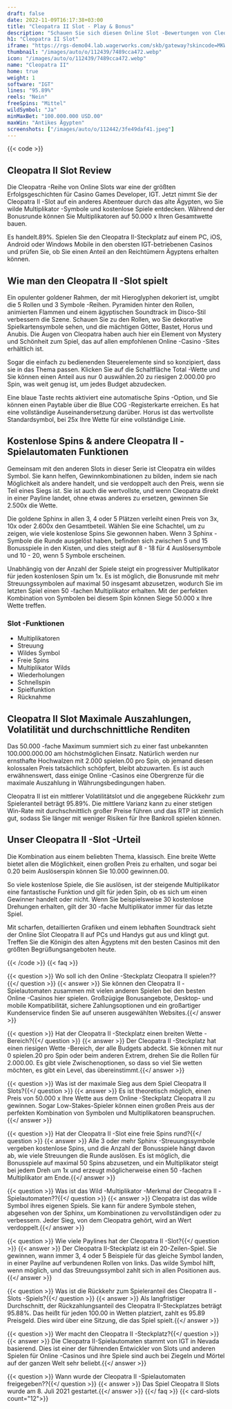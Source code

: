 ```yaml
---
draft: false
date: 2022-11-09T16:17:38+03:00
title: "Cleopatra II Slot - Play & Bonus"
description: "Schauen Sie sich diesen Online Slot -Bewertungen von Cleopatra II an, in dem wir das Gameplay, zusätzliche Funktionen enthüllen und wo Sie es mit dem besten Casino -Bonus spielen können."
h1: "Cleopatra II Slot"
iframe: "https://rgs-demo04.lab.wagerworks.com/skb/gateway?skincode=MKW&ipaddress=80.0.57.1&forcelat=53.481111&minbet=1.0&deviceInfoString=4066d1434de66b02cd6511211a7f8272&forcelocationstatus=0&countrycode=GB&channel=INT&nscode=IXF&language=en&technology=HTML&loadskin=IGT&forcelng=-2.1025&currencycode=FPY&securetoken=RGS-DEMO04.SKB&softwareid=200-1540-001&forcelocationmessage=-SUCCESS&presenttype=STD&denomamount=1.0&sessiontoken=IGTGSRID%3D99428F95CE25ABF7CB7725137497FB61.gsr-demo04-app02&uniqueid=2064"
thumbnail: "/images/auto/o/112439/7489cca472.webp"
icon: "/images/auto/o/112439/7489cca472.webp"
name: "Cleopatra II"
home: true
weight: 1
software: "IGT"
lines: "95.89%"
reels: "Nein"
freeSpins: "Mittel"
wildSymbol: "Ja"
minMaxBet: "100.000.000 USD.00"
maxWin: "Antikes Ägypten"
screenshots: ["/images/auto/o/112442/3fe49daf41.jpeg"]
---
```


{{< code >}}<h2>Cleopatra II Slot Review</h2><p>Die Cleopatra -Reihe von Online Slots war eine der größten Erfolgsgeschichten für Casino Games Developer, IGT. Jetzt nimmt Sie der Cleopatra II -Slot auf ein anderes Abenteuer durch das alte Ägypten, wo Sie wilde Multiplikator -Symbole und kostenlose Spiele entdecken. Während der Bonusrunde können Sie Multiplikatoren auf 50.000 x Ihren Gesamtwette bauen.</p><p>Es handelt.89%. Spielen Sie den Cleopatra II-Steckplatz auf einem PC, iOS, Android oder Windows Mobile in den obersten IGT-betriebenen Casinos und prüfen Sie, ob Sie einen Anteil an den Reichtümern Ägyptens erhalten können.</p><h2>Wie man den Cleopatra II -Slot spielt</h2><p>Ein opulenter goldener Rahmen, der mit Hieroglyphen dekoriert ist, umgibt die 5 Rollen und 3 Symbole -Reihen. Pyramiden hinter den Rollen, animierten Flammen und einem ägyptischen Soundtrack im Disco-Stil verbessern die Szene. Schauen Sie zu den Rollen, wo Sie dekorative Spielkartensymbole sehen, und die mächtigen Götter, Bastet, Horus und Anubis. Die Augen von Cleopatra haben auch hier ein Element von Mystery und Schönheit zum Spiel, das auf allen empfohlenen Online -Casino -Sites erhältlich ist.</p><p>Sogar die einfach zu bedienenden Steuerelemente sind so konzipiert, dass sie in das Thema passen. Klicken Sie auf die Schaltfläche Total -Wette und Sie können einen Anteil aus nur 0 auswählen.20 zu riesigen 2.000.00 pro Spin, was weit genug ist, um jedes Budget abzudecken.</p><p>Eine blaue Taste rechts aktiviert eine automatische Spins -Option, und Sie können einen Paytable über die Blue COG -Registerkarte erreichen. Es hat eine vollständige Auseinandersetzung darüber. Horus ist das wertvollste Standardsymbol, bei 25x Ihre Wette für eine vollständige Linie.</p><h2>Kostenlose Spins & andere Cleopatra II -Spielautomaten Funktionen</h2><p>Gemeinsam mit den anderen Slots in dieser Serie ist Cleopatra ein wildes Symbol. Sie kann helfen, Gewinnkombinationen zu bilden, indem sie nach Möglichkeit als andere handelt, und sie verdoppelt auch den Preis, wenn sie Teil eines Siegs ist. Sie ist auch die wertvollste, und wenn Cleopatra direkt in einer Payline landet, ohne etwas anderes zu ersetzen, gewinnen Sie 2.500x die Wette.</p><p>Die goldene Sphinx in allen 3, 4 oder 5 Plätzen verleiht einen Preis von 3x, 10x oder 2.600x den Gesamtbeteil. Wählen Sie eine Schachtel, um zu zeigen, wie viele kostenlose Spins Sie gewonnen haben. Wenn 3 Sphinx -Symbole die Runde ausgelöst haben, befinden sich zwischen 5 und 15 Bonusspiele in den Kisten, und dies steigt auf 8 - 18 für 4 Auslösersymbole und 10 - 20, wenn 5 Symbole erscheinen.</p><p>Unabhängig von der Anzahl der Spiele steigt ein progressiver Multiplikator für jeden kostenlosen Spin um 1x. Es ist möglich, die Bonusrunde mit mehr Streuungssymbolen auf maximal 50 insgesamt abzusetzen, wodurch Sie im letzten Spiel einen 50 -fachen Multiplikator erhalten. Mit der perfekten Kombination von Symbolen bei diesem Spin können Siege 50.000 x Ihre Wette treffen.</p><h3>
Slot -Funktionen</h3><ul>
<li></span>
Multiplikatoren</li>
<li></span>
Streuung</li>
<li></span>
Wildes Symbol</li>
<li></span>
Freie Spins</li>
<li></span>
Multiplikator Wilds</li>
<li></span>
Wiederholungen</li>
<li></span>
Schnellspin</li>
<li></span>
Spielfunktion</li>
<li></span>
Rücknahme</li></ul><h2>Cleopatra II Slot Maximale Auszahlungen, Volatilität und durchschnittliche Renditen</h2><p>Das 50.000 -fache Maximum summiert sich zu einer fast unbekannten 100.000.000.00 am höchstmöglichen Einsatz. Natürlich werden nur ernsthafte Hochwalzen mit 2.000 spielen.00 pro Spin, ob jemand diesen kolossalen Preis tatsächlich schöpfert, bleibt abzuwarten. Es ist auch erwähnenswert, dass einige Online -Casinos eine Obergrenze für die maximale Auszahlung in Währungsbedingungen haben.</p><p>Cleopatra II ist ein mittlerer Volatilitätslot und die angegebene Rückkehr zum Spieleranteil beträgt 95.89%. Die mittlere Varianz kann zu einer stetigen Win-Rate mit durchschnittlich großer Preise führen und das RTP ist ziemlich gut, sodass Sie länger mit weniger Risiken für Ihre Bankroll spielen können.</p><h2>Unser Cleopatra II -Slot -Urteil</h2><p>Die Kombination aus einem beliebten Thema, klassisch. Eine breite Wette bietet allen die Möglichkeit, einen großen Preis zu erhalten, und sogar bei 0.20 beim Auslöserspin können Sie 10.000 gewinnen.00.</p><p>So viele kostenlose Spiele, die Sie auslösen, ist der steigende Multiplikator eine fantastische Funktion und gilt für jeden Spin, ob es sich um einen Gewinner handelt oder nicht. Wenn Sie beispielsweise 30 kostenlose Drehungen erhalten, gilt der 30 -fache Multiplikator immer für das letzte Spiel.</p><p>Mit scharfen, detaillierten Grafiken und einem lebhaften Soundtrack sieht der Online Slot Cleopatra II auf PCs und Handys gut aus und klingt gut. Treffen Sie die Königin des alten Ägyptens mit den besten Casinos mit den größten Begrüßungsangeboten heute.</p>
{{< /code >}}
{{< faq >}}

{{< question >}} Wo soll ich den Online -Steckplatz Cleopatra II spielen??{{</ question >}}
{{< answer >}} Sie können den Cleopatra II -Spielautomaten zusammen mit vielen anderen Spielen bei den besten Online -Casinos hier spielen. Großzügige Bonusangebote, Desktop- und mobile Kompatibilität, sichere Zahlungsoptionen und ein großartiger Kundenservice finden Sie auf unseren ausgewählten Websites.{{</ answer >}}

{{< question >}} Hat der Cleopatra II -Steckplatz einen breiten Wette -Bereich?{{</ question >}}
{{< answer >}} Der Cleopatra II -Steckplatz hat einen riesigen Wette -Bereich, der alle Budgets abdeckt. Sie können mit nur 0 spielen.20 pro Spin oder beim anderen Extrem, drehen Sie die Rollen für 2.000.00. Es gibt viele Zwischenoptionen, so dass so viel Sie wetten möchten, es gibt ein Level, das übereinstimmt.{{</ answer >}}

{{< question >}} Was ist der maximale Sieg aus dem Spiel Cleopatra II Slots?{{</ question >}}
{{< answer >}} Es ist theoretisch möglich, einen Preis von 50.000 x Ihre Wette aus dem Online -Steckplatz Cleopatra II zu gewinnen. Sogar Low-Stakes-Spieler können einen großen Preis aus der perfekten Kombination von Symbolen und Multiplikatoren beanspruchen.{{</ answer >}}

{{< question >}} Hat der Cleopatra II -Slot eine freie Spins rund?{{</ question >}}
{{< answer >}} Alle 3 oder mehr Sphinx -Streuungssymbole vergeben kostenlose Spins, und die Anzahl der Bonusspiele hängt davon ab, wie viele Streuungen die Runde auslösen. Es ist möglich, die Bonusspiele auf maximal 50 Spins abzusetzen, und ein Multiplikator steigt bei jedem Dreh um 1x und erzeugt möglicherweise einen 50 -fachen Multiplikator am Ende.{{</ answer >}}

{{< question >}} Was ist das Wild -Multiplikator -Merkmal der Cleopatra II -Spielautomaten??{{</ question >}}
{{< answer >}} Cleopatra ist das wilde Symbol ihres eigenen Spiels. Sie kann für andere Symbole stehen, abgesehen von der Sphinx, um Kombinationen zu vervollständigen oder zu verbessern. Jeder Sieg, von dem Cleopatra gehört, wird an Wert verdoppelt.{{</ answer >}}

{{< question >}} Wie viele Paylines hat der Cleopatra II -Slot?{{</ question >}}
{{< answer >}} Der Cleopatra II-Steckplatz ist ein 20-Zeilen-Spiel. Sie gewinnen, wann immer 3, 4 oder 5 Beispiele für das gleiche Symbol landen, in einer Payilne auf verbundenen Rollen von links. Das wilde Symbol hilft, wenn möglich, und das Streuungssymbol zahlt sich in allen Positionen aus.{{</ answer >}}

{{< question >}} Was ist die Rückkehr zum Spieleranteil des Cleopatra II -Slots -Spiels?{{</ question >}}
{{< answer >}} Als langfristiger Durchschnitt, der Rückzahlungsanteil des Cleopatra II-Steckplatzes beträgt 95.88%. Das heißt für jeden 100.00 in Wetten platziert, zahlt es 95.89 Preisgeld. Dies wird über eine Sitzung, die das Spiel spielt.{{</ answer >}}

{{< question >}} Wer macht den Cleopatra II -Steckplatz?{{</ question >}}
{{< answer >}} Die Cleopatra II-Spielautomaten stammt von IGT in Nevada basierend. Dies ist einer der führenden Entwickler von Slots und anderen Spielen für Online -Casinos und ihre Spiele sind auch bei Ziegeln und Mörtel auf der ganzen Welt sehr beliebt.{{</ answer >}}

{{< question >}} Wann wurde der Cleopatra II -Spielautomaten freigegeben??{{</ question >}}
{{< answer >}} Das Spiel Cleopatra II Slots wurde am 8. Juli 2021 gestartet.{{</ answer >}}
{{</ faq >}}
{{< card-slots count="12">}}